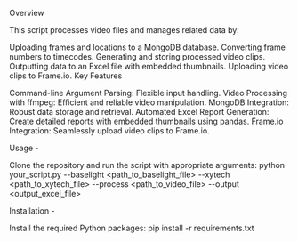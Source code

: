 Overview

This script processes video files and manages related data by:

Uploading frames and locations to a MongoDB database.
Converting frame numbers to timecodes.
Generating and storing processed video clips.
Outputting data to an Excel file with embedded thumbnails.
Uploading video clips to Frame.io.
Key Features

Command-line Argument Parsing: Flexible input handling.
Video Processing with ffmpeg: Efficient and reliable video manipulation.
MongoDB Integration: Robust data storage and retrieval.
Automated Excel Report Generation: Create detailed reports with embedded thumbnails using pandas.
Frame.io Integration: Seamlessly upload video clips to Frame.io.


Usage -

Clone the repository and run the script with appropriate arguments:
python your_script.py --baselight <path_to_baselight_file> --xytech <path_to_xytech_file> --process <path_to_video_file> --output <output_excel_file>

Installation -

Install the required Python packages:
pip install -r requirements.txt
